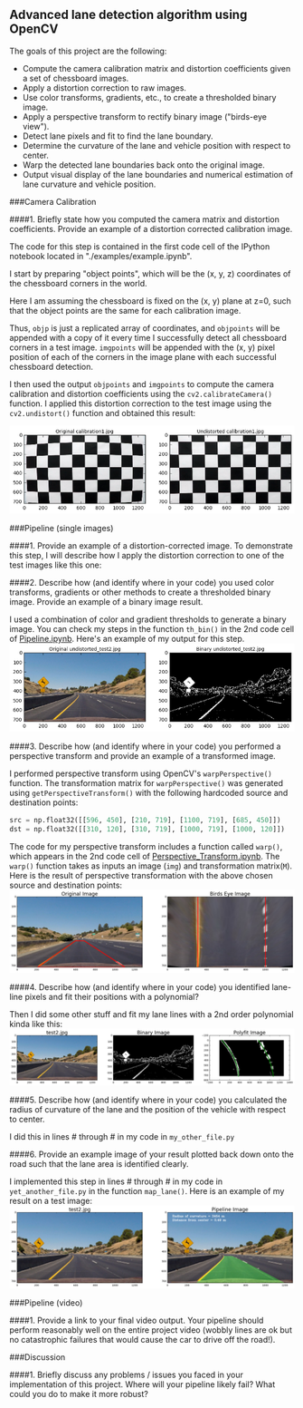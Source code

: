 ## Advanced lane detection algorithm using OpenCV
The goals of this project are the following:
* Compute the camera calibration matrix and distortion coefficients given a set of chessboard images.
* Apply a distortion correction to raw images.
* Use color transforms, gradients, etc., to create a thresholded binary image.
* Apply a perspective transform to rectify binary image ("birds-eye view").
* Detect lane pixels and fit to find the lane boundary.
* Determine the curvature of the lane and vehicle position with respect to center.
* Warp the detected lane boundaries back onto the original image.
* Output visual display of the lane boundaries and numerical estimation of lane curvature and vehicle position.

###Camera Calibration

####1. Briefly state how you computed the camera matrix and distortion coefficients. Provide an example of a distortion corrected calibration image.

The code for this step is contained in the first code cell of the IPython notebook located in "./examples/example.ipynb". 

I start by preparing "object points", which will be the (x, y, z) coordinates of the chessboard corners in the world. 

Here I am assuming the chessboard is fixed on the (x, y) plane at z=0, such that the object points are the same for each calibration image.

Thus, `objp` is just a replicated array of coordinates, and `objpoints` will be appended with a copy of it every time I successfully detect all chessboard corners in a test image.  `imgpoints` will be appended with the (x, y) pixel position of each of the corners in the image plane with each successful chessboard detection.  

I then used the output `objpoints` and `imgpoints` to compute the camera calibration and distortion coefficients using the `cv2.calibrateCamera()` function.  I applied this distortion correction to the test image using the `cv2.undistort()` function and obtained this result: 

![](readme_images/undistort.png?raw=true)   

###Pipeline (single images)

####1. Provide an example of a distortion-corrected image.
To demonstrate this step, I will describe how I apply the distortion correction to one of the test images like this one:

####2. Describe how (and identify where in your code) you used color transforms, gradients or other methods to create a thresholded binary image.  Provide an example of a binary image result.

I used a combination of color and gradient thresholds to generate a binary image. You can check my steps in the function `th_bin()` in the 2nd code cell of [Pipeline.ipynb](Pipeline.ipynb). Here's an example of my output for this step.
![](readme_images/binary.png?raw=true)   

####3. Describe how (and identify where in your code) you performed a perspective transform and provide an example of a transformed image.

I performed perspective transform using OpenCV's `warpPerspective()` function. The transformation matrix for `warpPerspective()` was generated using `getPerspectiveTransform()` with the following hardcoded source and destination points:
```python
src = np.float32([[596, 450], [210, 719], [1100, 719], [685, 450]])
dst = np.float32([[310, 120], [310, 719], [1000, 719], [1000, 120]])
```
The code for my perspective transform includes a function called `warp()`, which appears in the 2nd code cell of [Perspective_Transform.ipynb](Perspective_Transform.ipynb).  The `warp()` function takes as inputs an image (`img`) and transformation matrix(`M`). Here is the result of perspective transformation with the above chosen source and destination  points:
![](readme_images/perspective.png?raw=true)   

####4. Describe how (and identify where in your code) you identified lane-line pixels and fit their positions with a polynomial?

Then I did some other stuff and fit my lane lines with a 2nd order polynomial kinda like this:
![](readme_images/polyfit_nohist.png?raw=true)   


####5. Describe how (and identify where in your code) you calculated the radius of curvature of the lane and the position of the vehicle with respect to center.

I did this in lines # through # in my code in `my_other_file.py`

####6. Provide an example image of your result plotted back down onto the road such that the lane area is identified clearly.

I implemented this step in lines # through # in my code in `yet_another_file.py` in the function `map_lane()`.  Here is an example of my result on a test image:
![](readme_images/pipeline.png?raw=true)   

###Pipeline (video)

####1. Provide a link to your final video output.  Your pipeline should perform reasonably well on the entire project video (wobbly lines are ok but no catastrophic failures that would cause the car to drive off the road!).

###Discussion

####1. Briefly discuss any problems / issues you faced in your implementation of this project.  Where will your pipeline likely fail?  What could you do to make it more robust?

